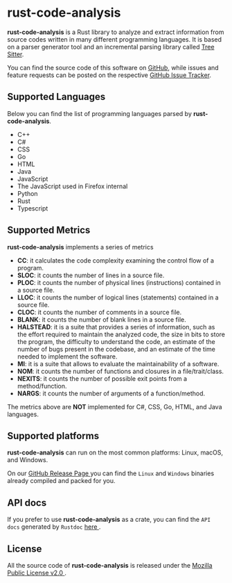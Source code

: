 # rust-code-analysis

**rust-code-analysis** is a Rust library to analyze and extract information
from source codes written in many different programming languages.
It is based on a parser generator tool and an incremental parsing library
called
<a href="https://tree-sitter.github.io/tree-sitter/" target="_blank">Tree Sitter</a>.

You can find the source code of this software on
<a href="https://github.com/mozilla/rust-code-analysis/" target="_blank">GitHub</a>,
while issues and feature requests can be posted on the respective
<a href="https://github.com/mozilla/rust-code-analysis/issues/" target="_blank">GitHub Issue Tracker</a>.

## Supported Languages

Below you can find the list of programming languages parsed by
**rust-code-analysis**.

* C++
* C#
* CSS
* Go
* HTML
* Java
* JavaScript
* The JavaScript used in Firefox internal
* Python
* Rust
* Typescript

## Supported Metrics

**rust-code-analysis** implements a series of metrics
- **CC**: it calculates the code complexity examining the
  control flow of a program.
- **SLOC**: it counts the number of lines in a source file.
- **PLOC**: it counts the number of physical lines (instructions) contained in
  a source file.
- **LLOC**: it counts the number of logical lines (statements) contained in
  a source file.
- **CLOC**: it counts the number of comments in a source file.
- **BLANK**: it counts the number of blank lines in a source file.
- **HALSTEAD**: it is a suite that provides a series of information, such as the
  effort required to maintain the analyzed code, the size in bits to store the
  program, the difficulty to understand the code, an estimate of the number of
  bugs present in the codebase, and an estimate of the time needed to
  implement the software.
- **MI**: it is a suite that allows to evaluate the maintainability of a software.
- **NOM**: it counts the number of functions and closures in a file/trait/class.
- **NEXITS**: it counts the number of possible exit points from a method/function.
- **NARGS**: it counts the number of arguments of a function/method.

The metrics above are **NOT** implemented for C#, CSS, Go, HTML, and Java
languages.

## Supported platforms

**rust-code-analysis** can run on the most common platforms: Linux, macOS,
and Windows.

On our
<a href="https://github.com/mozilla/rust-code-analysis/releases" target="_blank">
    GitHub Release Page
</a> you can find the `Linux` and `Windows` binaries already compiled and
packed for you.


## API docs

If you prefer to use **rust-code-analysis** as a crate, you can find the
`API docs` generated by `Rustdoc`
<a href="https://docs.rs/rust-code-analysis/*/rust-code-analysis/" target="_blank">
    here
</a>.

## License

All the source code of **rust-code-analysis** is released under the
<a href="https://www.mozilla.org/MPL/2.0/" target="_blank">
    Mozilla Public License v2.0
</a>.
